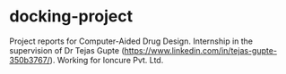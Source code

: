 # docking-project
Project reports for Computer-Aided Drug Design.
Internship in the supervision of Dr Tejas Gupte (https://www.linkedin.com/in/tejas-gupte-350b3767/).
Working for Ioncure Pvt. Ltd.
